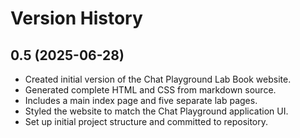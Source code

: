 # Version History

## 0.5 (2025-06-28)
- Created initial version of the Chat Playground Lab Book website.
- Generated complete HTML and CSS from markdown source.
- Includes a main index page and five separate lab pages.
- Styled the website to match the Chat Playground application UI.
- Set up initial project structure and committed to repository. 